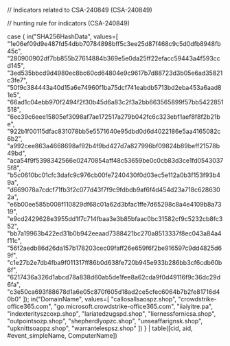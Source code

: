 // Indicators related to CSA-240849 (CSA-240849)

// hunting rule for indicators (CSA-240849)

case { in("SHA256HashData", values=[
    "1e06ef09d9e487fd54dbb70784898bff5c3ee25d87f468c9c5d0dfb8948fb45c",
    "280900902df7bb855b27614884b369e5e0da25ff22efacc59443a4f593ccd145",
    "3ed535bbcd9d4980ec8bc60cd64804e9c9617b7d88723d3b05e6ad35821c3fe7",
    "50f9c384443a40d15a6e74960f1ba75dcf741eabdb5713bd2eba453a6aad81e5",
    "66ad1c04ebb970f2494f2f30b45d6a83c2f3a2bb663565899f57bb5422851518",
    "6ec39c6eee15805ef3098af7ae172517a279b042fc6c323ebf1aef8f8f2b21be",
    "922b1f00115dfac831078bb5e5571640e95dbd0d6d4022186e5aa4165082c6b2",
    "a992cee863a4668698af92b4f9bd427d7a827996bf09824b89beff21578b49bd",
    "aca54f9f5398342566e02470854aff48c53659be0c0cb83d3ce1fd05430375f8",
    "b5c0610bc01cfc3dafc9c976cb00fe7240430f0d03ec5e112a0b3f153f93b49a",
    "d669078a7cdcf71fb3f2c077d43f7f9c9fdbdb9af6f4d454d23a718c6286302a",
    "e6b00ee585b008f110829df68c01a62d3bfac1ffe7d65298c8a4e4109b8a7319",
    "e9cd2429628e3955dd1f7c714fbaa3e3b85bfaac0bc31582cf9c5232cb8fc352",
    "bb7a19963b422ed31b0b942eeaad7388421bc270a8513337f8ec043a84a4f11c",
    "56f2aedb86d26da157b178203cec09faff26e659f6f2be916597c9dd4825d69f",
    "c1e27b2e7db4fba9f011317ff86b0d638fe720b945e933b286bb3cf6cdb60b6f",
    "6217436a326d1abcd78a838d60ab5de1fee8a62cda9f0d49116f9c36dc29d6fa",
    "c3e50ca693f88678d1a6e05c870f605d18ad2ce5cfec6064b7b2fe81716d40b0"
]); 
in("DomainName", values=[
    "callosallsaospz.shop",
    "crowdstrike-office365.com",
    "go.microsoft.crowdstrike-office365.com",
    "iiaiyitre.pa",
    "indexterityszcoxp.shop",
    "lariatedzugspd.shop",
    "liernessfornicsa.shop",
    "outpointsozp.shop",
    "shepherdlyopzc.shop",
    "unseaffarignsk.shop",
    "upknittsoappz.shop",
    "warrantelespsz.shop"
]) } | table([cid, aid, #event_simpleName, ComputerName])
